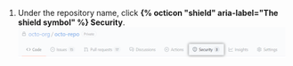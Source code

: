 1. Under the repository name, click **{% octicon "shield" aria-label="The shield symbol" %} Security**.
![Security tab](/assets/images/help/repository/security-tab.png)
